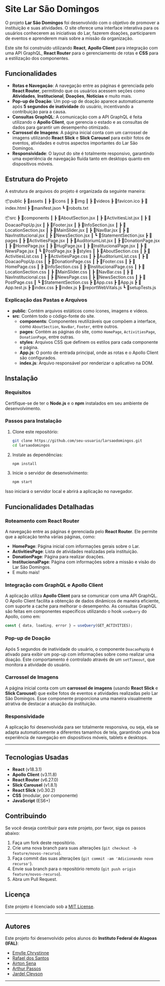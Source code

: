# Site Lar São Domingos

O projeto **Lar São Domingos** foi desenvolvido com o objetivo de promover a instituição e suas atividades. O site oferece uma interface interativa para os usuários conhecerem as iniciativas do Lar, fazerem doações, participarem de eventos e aprenderem mais sobre a missão da organização.

Este site foi construído utilizando **React**, **Apollo Client** para integração com uma API GraphQL, **React Router** para o gerenciamento de rotas e **CSS** para a estilização dos componentes.

## Funcionalidades

- **Rotas e Navegação**: A navegação entre as páginas é gerenciada pelo **React Router**, permitindo que os usuários acessem seções como **Atividades**, **Institucional**, **Doações**, **Notícias** e muito mais.
- **Pop-up de Doação**: Um pop-up de doação aparece automaticamente após **5 segundos de inatividade** do usuário, incentivando a contribuição para a causa.
- **Consultas GraphQL**: A comunicação com a API GraphQL é feita utilizando o **Apollo Client**, que gerencia o estado e as consultas de dados para garantir um desempenho otimizado.
- **Carrossel de Imagens**: A página inicial conta com um carrossel de imagens utilizando **React Slick** e **Slick Carousel** para exibir fotos de eventos, atividades e outros aspectos importantes do Lar São Domingos.
- **Responsividade**: O layout do site é totalmente responsivo, garantindo uma experiência de navegação fluída tanto em desktops quanto em dispositivos móveis.

## Estrutura do Projeto

A estrutura de arquivos do projeto é organizada da seguinte maneira:


📦public
┣ 📂assets
┃ ┣ 📂icons
┃ ┣ 📂img
┃ ┣ 📂videos
┣ 📜favicon.ico
┣ 📜index.html
┣ 📜manifest.json
┗ 📜robots.txt

📦src
┣ 📂components
┃ ┣ 📜AboutSection.jsx
┃ ┣ 📜ActivitiesList.jsx
┃ ┣ 📜DoacaoPopUp.jsx
┃ ┣ 📜Footer.jsx
┃ ┣ 📜InfoSection.jsx
┃ ┣ 📜LocationSection.jsx
┃ ┣ 📜MainSlider.jsx
┃ ┣ 📜NavBar.jsx
┃ ┣ 📜NavInstitucional.jsx
┃ ┣ 📜NewsSection.jsx
┃ ┗ 📜StatementSection.jsx
┣ 📂pages
┃ ┣ 📜ActivitiesPage.jsx
┃ ┣ 📜AuditoriumList.jsx
┃ ┣ 📜DonationPage.jsx
┃ ┣ 📜HomePage.jsx
┃ ┣ 📜HugPage.jsx
┃ ┣ 📜InstitucionalPage.jsx
┃ ┣ 📜NewsPage.jsx
┃ ┗ 📜PostPage.jsx
┣ 📂styles
┃ ┣ 📜AboutSection.css
┃ ┣ 📜ActivitiesList.css
┃ ┣ 📜ActivitiesPage.css
┃ ┣ 📜AuditoriumList.css
┃ ┣ 📜DoacaoPopUp.css
┃ ┣ 📜DonationPage.css
┃ ┣ 📜Footer.css
┃ ┣ 📜HomePage.css
┃ ┣ 📜InfoSection.css
┃ ┣ 📜InstitucionalPage.css
┃ ┣ 📜LocationSection.css
┃ ┣ 📜MainSlider.css
┃ ┣ 📜NavBar.css
┃ ┣ 📜NavInstitucional.css
┃ ┣ 📜NewsPage.css
┃ ┣ 📜NewsSection.css
┃ ┣ 📜PostPage.css
┃ ┗ 📜StatementSection.css
┣ 📜App.css
┣ 📜App.js
┣ 📜App.test.js
┣ 📜index.css
┣ 📜index.js
┣ 📜reportWebVitals.js
┗ 📜setupTests.js


### Explicação das Pastas e Arquivos

- **public**: Contém arquivos estáticos como ícones, imagens e vídeos.
- **src**: Contém todo o código-fonte do site.
  - **components**: Componentes reutilizáveis que compõem a interface, como `AboutSection`, `NavBar`, `Footer`, entre outros.
  - **pages**: Contém as páginas do site, como `HomePage`, `ActivitiesPage`, `DonationPage`, entre outras.
  - **styles**: Arquivos CSS que definem os estilos para cada componente e página.
  - **App.js**: O ponto de entrada principal, onde as rotas e o Apollo Client são configurados.
  - **index.js**: Arquivo responsável por renderizar o aplicativo na DOM.

## Instalação

### Requisitos
Certifique-se de ter o **Node.js** e o **npm** instalados em seu ambiente de desenvolvimento.

### Passos para Instalação

1. Clone este repositório:
    ```bash
    git clone https://github.com/seu-usuario/larsaodomingos.git
    cd larsaodomingos
    ```

2. Instale as dependências:
    ```bash
    npm install
    ```

3. Inicie o servidor de desenvolvimento:
    ```bash
    npm start
    ```

Isso iniciará o servidor local e abrirá a aplicação no navegador.

## Funcionalidades Detalhadas

### **Roteamento com React Router**
A navegação entre as páginas é gerenciada pelo **React Router**. Ele permite que a aplicação tenha várias páginas, como:
- **HomePage**: Página inicial com informações gerais sobre o Lar.
- **ActivitiesPage**: Lista de atividades realizadas pela instituição.
- **DonationPage**: Página para realizar doações.
- **InstitucionalPage**: Página com informações sobre a missão e visão do Lar São Domingos.
- E muito mais!

### **Integração com GraphQL e Apollo Client**
A aplicação utiliza **Apollo Client** para se comunicar com uma API GraphQL. O Apollo Client facilita a obtenção de dados dinâmicos de maneira eficiente, com suporte a cache para melhorar o desempenho. As consultas GraphQL são feitas em componentes específicos utilizando o hook `useQuery` do Apollo, como em:

```javascript
const { data, loading, error } = useQuery(GET_ACTIVITIES);
```

### **Pop-up de Doação**
Após 5 segundos de inatividade do usuário, o componente `DoacaoPopUp` é ativado para exibir um pop-up com informações sobre como realizar uma doação. Este comportamento é controlado através de um `setTimeout`, que monitora a atividade do usuário.

### **Carrossel de Imagens**
A página inicial conta com um **carrossel de imagens** (usando **React Slick** e **Slick Carousel**) que exibe fotos de eventos e atividades realizadas pelo Lar São Domingos. Esse componente proporciona uma maneira visualmente atrativa de destacar a atuação da instituição.

### **Responsividade**
A aplicação foi desenvolvida para ser totalmente responsiva, ou seja, ela se adapta automaticamente a diferentes tamanhos de tela, garantindo uma boa experiência de navegação em dispositivos móveis, tablets e desktops.

---

## **Tecnologias Usadas**
- **React** (v18.3.1)
- **Apollo Client** (v3.11.8)
- **React Router** (v6.27.0)
- **Slick Carousel** (v1.8.1)
- **React Slick** (v0.30.2)
- **CSS** (modular, por componente)
- **JavaScript** (ES6+)

## **Contribuindo**
Se você deseja contribuir para este projeto, por favor, siga os passos abaixo:

1. Faça um fork deste repositório.
2. Crie uma nova branch para suas alterações (`git checkout -b feature/novos-recurso`).
3. Faça commit das suas alterações (`git commit -am 'Adicionando novo recurso'`).
4. Envie sua branch para o repositório remoto (`git push origin feature/novos-recurso`).
5. Abra um Pull Request.

## **Licença**
Este projeto é licenciado sob a [MIT License](LICENSE).

---

## **Autores**
Este projeto foi desenvolvido pelos alunos do **Instituto Federal de Alagoas (IFAL)**:

- [Emylle Chrystinne](https://github.com/EmyChrystinne)
- [Rafael dos Santos](https://github.com/uRaelM)
- [Airton Sena](mailto:assa2@aluno.ifal.edu.br)
- [Arthur Passos](https://github.com/thupassos)
- [Jardel Cleyson](https://github.com/jardelcleyson)

---
